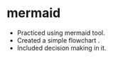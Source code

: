 # mermaid

- Practiced using mermaid tool.
- Created a simple flowchart .
- Included decision making in it.
